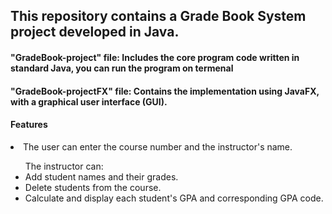 <h2>This repository contains a Grade Book System project developed in Java.</h2>

<h4>"GradeBook-project" file: Includes the core program code written in standard Java, you can run the program on termenal</h4>

<h4>"GradeBook-projectFX" file: Contains the implementation using JavaFX, with a graphical user interface (GUI).</h4>

<h4>Features</h4>
<li>The user can enter the course number and the instructor's name.</li>
<ul>The instructor can:
    <li>Add student names and their grades.</li>
    <li>Delete students from the course.</li>
    <li>Calculate and display each student's GPA and corresponding GPA code.</li>
  </li>
</ul>








